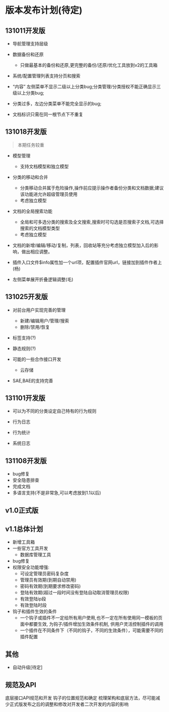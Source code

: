 版本发布计划(待定)
======================

131011开发版
-------------

+ 导航管理支持层级

+ 数据备份和还原
    - 只做最基本的备份和还原,更完整的备份/还原/优化工具放到v2的工具箱

+ 系统/配置管理列表支持分页和搜索

+ “内容” 左侧菜单不显示二级以上分类bug;分类管理/分类授权不能正确显示三级以上分类bug;

+ 分类过多，左边分类菜单不能完全显示的bug;

+ 文档标识只需在同一根节点下不重复

131018开发版
------------

> 本期任务较重

+ 模型管理
    - 支持文档模型和独立模型

+ 分类的移动和合并
    - 分类移动合并属于危险操作,操作前应提示操作者备份分类和文档数据;建议该功能进允许超级管理员使用
    - 考虑独立模型

+ 文档的全局搜索功能
    - 全局和可多选分类的搜索及全文搜索,搜索时可勾选是否搜索子文档,可选择搜索的文档模型类型
    - 考虑独立模型

+ 文档的新增/编辑/移动/复制，列表，回收站等充分考虑独立模型加入后的影响，做出相应调整。

+ 插件入口文件$info属性加一个url项，配置插件官网url，链接加到插件作者上(杨)

+ 左侧菜单展开折叠逻辑调整(毛)

131025开发版
------------

+ 对前台用户实现完善的管理
    - 新建/编辑用户/管理/搜索
    - 删除/禁用/恢复
    
+ 标签支持(?)

+ 静态规则(?)

+ 可能的一些合作接口开发
    - 云存储

+ SAE,BAE的支持完善

131101开发版
-------------

+ 可以为不同的分类设定自己特有的行为规则

+ 行为日志

+ 行为统计

+ 系统日志



131108开发版
--------------

+ bug修复
+ 安全隐患排查
+ 完成文档
+ 多语言支持(不是非常急,可以考虑放到1.1以后)

v1.0正式版
---------

v1.1总体计划
---------

+ 新增工具箱
+ 一些官方工具开发
    - 数据库管理工具
+ bug修复
+ 权限安全功能增强:
    - 可设定管理员密码复杂度
    - 管理员有效期(到期自动禁用)
    - 密码有效期(到期要求修改密码)
    - 登陆有效期(超过一段时间没有登陆自动取消管理员权限)
    - 有效登陆ip段
    - 有效登陆时段
+ 钩子和插件生效的条件
    - 一个钩子或插件不一定给所有用户使用,也不一定在所有使用同一模板的页面中都要生效,
      为钩子/插件增加生效条件机制, 供用户灵活控制插件的调用
    - 一个插件在不同条件下（不同的钩子，不同的生效条件），可能需要不同的插件配置



其他
----------

+ 自动升级[待定]


规范及API
------
底层接口API规范和开发
钩子的位置规范和确定
梳理架构和底层方法，尽可能减少正式版发布之后的调整和修改对开发者二次开发的内容的影响

